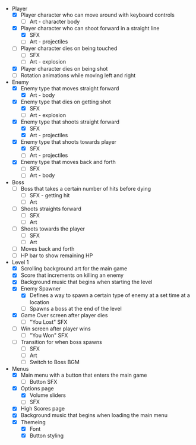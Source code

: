 - Player
	- [x] Player character who can move around with keyboard controls
		- [ ] Art - character body
	- [x] Player character who can shoot forward in a straight line
		- [x] SFX
		- [ ] Art - projectiles
	- [ ] Player character dies on being touched
		- [ ] SFX
		- [ ] Art - explosion
	- [x] Player character dies on being shot
	- [ ] Rotation animations while moving left and right

- Enemy
	- [x] Enemy type that moves straight forward
		- [x] Art - body
	- [x] Enemy type that dies on getting shot
		- [x] SFX
		- [ ] Art - explosion
	- [x] Enemy type that shoots straight forward
		- [x] SFX
		- [x] Art - projectiles
	- [x] Enemy type that shoots towards player
		- [x] SFX
		- [ ] Art - projectiles
	- [x] Enemy type that moves back and forth
		- [ ] SFX
		- [ ] Art - body

- Boss
	- [ ] Boss that takes a certain number of hits before dying
		- [ ] SFX - getting hit
		- [ ] Art
	- [ ] Shoots straights forward
		- [ ] SFX
		- [ ] Art
	- [ ] Shoots towards the player
		- [ ] SFX
		- [ ] Art
	- [ ] Moves back and forth
	- [ ] HP bar to show remaining HP

- Level 1
	- [x] Scrolling background art for the main game
	- [x] Score that increments on killing an enemy
	- [x] Background music that begins when starting the level
	- [x] Enemy Spawner
		- [x] Defines a way to spawn a certain type of enemy at a set time at a location
		- [ ] Spawns a boss at the end of the level
	- [x] Game Over screen after player dies
		- [ ] "You Lost" SFX
	- [ ] Win screen after player wins
		- [ ] "You Won" SFX
	- [ ] Transition for when boss spawns
		- [ ] SFX
		- [ ] Art
		- [ ] Switch to Boss BGM

- Menus
	- [x] Main menu with a button that enters the main game
		- [ ] Button SFX
	- [x] Options page
		- [x] Volume sliders
		- [ ] SFX
	- [x] High Scores page
	- [x] Background music that begins when loading the main menu
	- [x] Themeing
		- [x] Font
		- [x] Button styling

